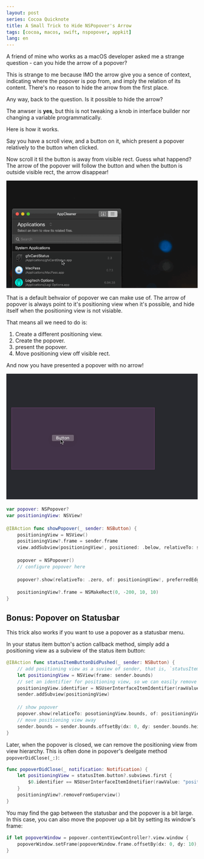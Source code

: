 ```yaml
---
layout: post
series: Cocoa Quicknote
title: A Small Trick to Hide NSPopover's Arrow
tags: [cocoa, macos, swift, nspopover, appkit]
lang: en
---
```


A friend of mine who works as a macOS developer asked me a strange question - can you hide the arrow of a popover?

This is strange to me because IMO the arrow give you a sence of context, indicating where the popover is pop from, and imply the relation of its content. There's no reason to hide the arrow from the first place.

Any way, back to the question. Is it possible to hide the arrow?

The anwser is **yes**, but this is not tweaking a knob in interface builder nor changing a variable programmatically. 

Here is how it works.

Say you have a scroll view, and a button on it, which present a popover relatively to the button when clicked. 

Now scroll it til the button is away from visible rect. Guess what happend? The arrow of the popover will follow the button and when the button is outside visible rect, the arrow disappear!

![Default Popover Behavior](/assets/img/2018-08-08-a-small-trick-to-hide-nspopovers-arrow-02.gif)

That is a default behvaior of popover we can make use of. The arrow of popover is always point to it's positioning view when it's possible, and hide itself when the positioning view is not visiable.

That means all we need to do is:

1. Create a different positioning view.
2. Create the popover.
3. present the popover.
4. Move positioning view off visible rect.

And now you have presented a popover with no arrow!

![Popover with no arrow](/assets/img/2018-08-08-a-small-trick-to-hide-nspopovers-arrow-01.gif)

```swift
var popover: NSPopover?
var positioningView: NSView?

@IBAction func showPopover(_ sender: NSButton) {
    positioningView = NSView()
    positioningView?.frame = sender.frame
    view.addSubview(positioningView!, positioned: .below, relativeTo: sender)

    popover = NSPopover()
    // configure popover here

    popover?.show(relativeTo: .zero, of: positioningView!, preferredEdge: .maxX)

    positioningView?.frame = NSMakeRect(0, -200, 10, 10)
}
```

## Bonus: Popover on Statusbar

This trick also works if you want to use a popover as a statusbar menu.

In your status item button's action callback method, simply add a positioning view as a subview of the status item button:

```swift
@IBAction func statusItemButtonDidPushed(_ sender: NSButton) {
    // add positioning view as a suview of sender, that is, `statusItem.button`.
    let positioningView = NSView(frame: sender.bounds)
    // set an identifier for positioning view, so we can easily remove it later.
    positioningView.identifier = NSUserInterfaceItemIdentifier(rawValue: "positioningView")
    sender.addSubview(positioningView)

    // show popover
    popover.show(relaticeTo: posotioningView.bounds, of: positioningView, preferredEdge: .maxY)
    // move positioning view away
    sender.bounds = sender.bounds.offsetBy(dx: 0, dy: sender.bounds.height)
}
```

Later, when the popover is closed, we can remove the positioning view from view hierarchy. This is often done in popover's deelgate method `popoverDidClose(_:)`:

```swift
func popoverDidClose(_ notification: Notification) {
    let positioningView = statusItem.button?.subviews.first { 
        $0.identifier == NSUserInterfaceItemIdnetifier(rawValue: "positioningView") 
    }
    positioningView?.removeFromSuperview()
}
```

You may find the gap between the statusbar and the popover is a bit large. In this case, you can also move the popover up a bit by setting its window's frame:

```swift
if let popoverWindow = popover.contentViewController?.view.window {
    popoverWindow.setFrame(popoverWindow.frame.offsetBy(dx: 0, dy: 10), display: false)
}
```